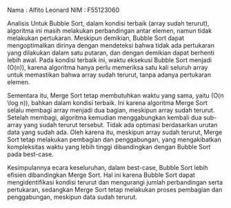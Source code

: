Nama : Alfito Leonard
NIM : F55123060

Analisis
Untuk Bubble Sort, dalam kondisi terbaik (array sudah terurut), algoritma ini masih melakukan perbandingan antar elemen, namun tidak melakukan pertukaran. Meskipun demikian, Bubble Sort dapat mengoptimalkan dirinya dengan mendeteksi bahwa tidak ada pertukaran yang dilakukan dalam satu putaran, dan dengan demikian dapat berhenti lebih awal. Pada kondisi terbaik ini, waktu eksekusi Bubble Sort menjadi \(O(n)\), karena algoritma hanya perlu memeriksa satu kali seluruh array untuk memastikan bahwa array sudah terurut, tanpa adanya pertukaran elemen.

Sementara itu, Merge Sort tetap membutuhkan waktu yang sama, yaitu \(O(n \log n)\), bahkan dalam kondisi terbaik. Ini karena algoritma Merge Sort selalu membagi array menjadi dua bagian, meskipun array sudah terurut. Setelah membagi, algoritma kemudian menggabungkan kembali dua sub-array yang sudah terurut tersebut. Tidak ada optimasi berdasarkan urutan data yang sudah ada. Oleh karena itu, meskipun array sudah terurut, Merge Sort tetap melakukan pembagian dan penggabungan, yang mengakibatkan kompleksitas waktu yang lebih tinggi dibandingkan dengan Bubble Sort pada best-case.

Kesimpulannya ecara keseluruhan, dalam best-case, Bubble Sort lebih efisien dibandingkan Merge Sort. Hal ini karena Bubble Sort dapat mengidentifikasi kondisi terurut dan mengurangi jumlah perbandingan serta pertukaran, sedangkan Merge Sort tetap melakukan proses pembagian dan penggabungan, meskipun data sudah terurut.
